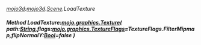 _[mojo3d](../../modules/mojo3d/mojo3d-module.md):[mojo3d](../../modules/mojo3d/mojo3d-module.md).[Scene](../../modules/mojo3d/mojo3d-scene.md).LoadTexture_
##### Method LoadTexture:[mojo.graphics.Texture](../../modules/mojo/mojo-graphics-texture.md)( path:[String](../../modules/wonkey/wonkey-types-string.md),flags:[mojo.graphics.TextureFlags](../../modules/mojo/mojo-graphics-textureflags.md)=TextureFlags.FilterMipmap,flipNormalY:[Bool](../../modules/wonkey/wonkey-types-bool.md)=false )
